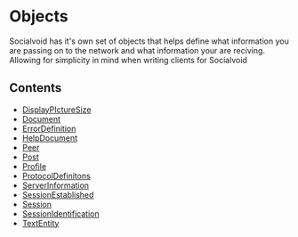 # Objects

Socialvoid has it's own set of objects that helps define what information
you are passing on to the network and what information your are reciving.
Allowing for simplicity in mind when writing clients for Socialvoid

## Contents

 - [DisplayPIctureSize](DisplayPictureSize.md)
 - [Document](Document.md)
 - [ErrorDefinition](ErrorDefinition.md)
 - [HelpDocument](HelpDocument.md)
 - [Peer](Peer.md)
 - [Post](Post.md)
 - [Profile](Profile.md)
 - [ProtocolDefinitons](ProtocolDefinitions.md)
 - [ServerInformation](ServerInformation.md)
 - [SessionEstablished](SessionEstablished.md)
 - [Session](Session.md)
 - [SessionIdentification](SessionIdentification.md)
 - [TextEntity](TextEntity.md)